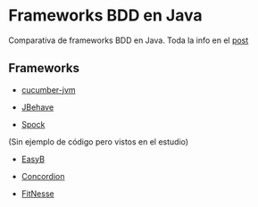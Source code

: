 Frameworks BDD en Java
======================

Comparativa de frameworks BDD en Java. Toda la info
en el [post]()

Frameworks
----------

* [cucumber-jvm](https://github.com/cucumber/cucumber-jvm)

* [JBehave](http://jbehave.org/)

* [Spock](http://code.google.com/p/spock/)

(Sin ejemplo de código pero vistos en el estudio)

* [EasyB](http://www.easyb.org/index.html)

* [Concordion](http://www.concordion.org/)

* [FitNesse](http://fitnesse.org/)

